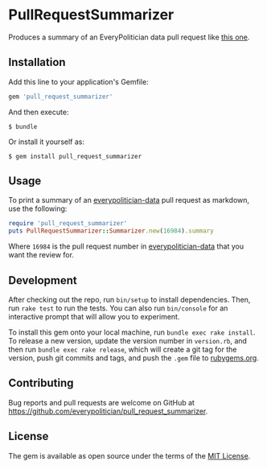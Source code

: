# PullRequestSummarizer

Produces a summary of an EveryPolitician data pull request like [this one](https://github.com/everypolitician/everypolitician-data/pull/16984#issuecomment-246282991).

## Installation

Add this line to your application's Gemfile:

```ruby
gem 'pull_request_summarizer'
```

And then execute:

    $ bundle

Or install it yourself as:

    $ gem install pull_request_summarizer

## Usage

To print a summary of an [everypolitician-data](https://github.com/everypolitician/everypolitician-data) pull request as markdown, use the following:

```ruby
require 'pull_request_summarizer'
puts PullRequestSummarizer::Summarizer.new(16984).summary
```

Where `16984` is the pull request number in [everypolitician-data](https://github.com/everypolitician/everypolitician-data) that you want the review for.

## Development

After checking out the repo, run `bin/setup` to install dependencies. Then, run `rake test` to run the tests. You can also run `bin/console` for an interactive prompt that will allow you to experiment.

To install this gem onto your local machine, run `bundle exec rake install`. To release a new version, update the version number in `version.rb`, and then run `bundle exec rake release`, which will create a git tag for the version, push git commits and tags, and push the `.gem` file to [rubygems.org](https://rubygems.org).

## Contributing

Bug reports and pull requests are welcome on GitHub at https://github.com/everypolitician/pull_request_summarizer.

## License

The gem is available as open source under the terms of the [MIT License](http://opensource.org/licenses/MIT).

